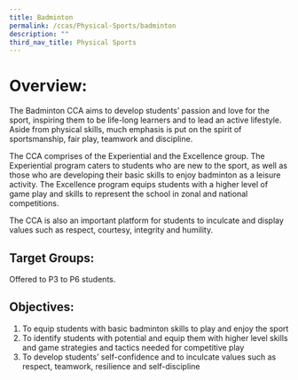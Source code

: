 ```yaml
---
title: Badminton
permalink: /ccas/Physical-Sports/badminton
description: ""
third_nav_title: Physical Sports
---
```

# Overview:

The Badminton CCA aims to develop students’ passion and love for the sport, inspiring them to be life-long learners and to lead an active lifestyle. Aside from physical skills, much emphasis is put on the spirit of sportsmanship, fair play, teamwork and discipline.

The CCA comprises of the Experiential and the Excellence group. The Experiential program caters to students who are new to the sport, as well as those who are developing their basic skills to enjoy badminton as a leisure activity. The Excellence program equips students with a higher level of game play and skills to represent the school in zonal and national competitions.

The CCA is also an important platform for students to inculcate and display values such as respect, courtesy, integrity and humility.

## Target Groups:

Offered to P3 to P6 students.

## Objectives:

1. To equip students with basic badminton skills to play and enjoy the sport
2. To identify students with potential and equip them with higher level skills and game strategies and tactics needed for competitive play
3. To develop students’ self-confidence and to inculcate values such as respect, teamwork, resilience and self-discipline
